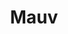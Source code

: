 ---
slug: mauv
title: Mauv
description: Create your website as simple as writing a document. Let us handle the rest, so you can focus on your ideas.
pricing: 9.99€/month
link: "https://mauv.page"
icon: "@/assets/services/mauv.svg"
---